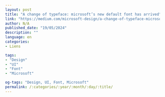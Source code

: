 ```yaml
---
layout: post
title: "A change of typeface: microsoft’s new default font has arrived"
link: "https://medium.com/microsoft-design/a-change-of-typeface-microsofts-new-default-font-has-arrived-f200eb16718d"
author: N/A
published_date: "19/05/2024"
description: ""
language: en
categories:
- Liens

tags:
- "Design"
- "UI"
- "Font"
- "Microsoft"

og-tags: "Design, UI, Font, Microsoft"
permalink: /:categories/:year/:month/:day/:title/
---
```

